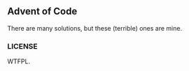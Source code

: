 ## Advent of Code

There are many solutions, but these (terrible) ones are mine.

### LICENSE

WTFPL.
